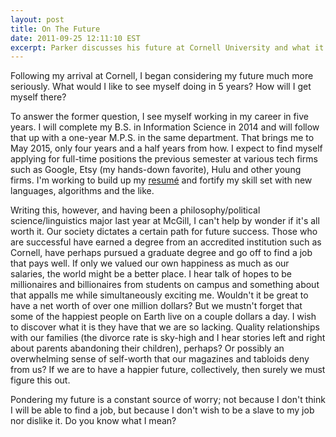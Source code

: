 ```yaml
---
layout: post
title: On The Future
date: 2011-09-25 12:11:10 EST
excerpt: Parker discusses his future at Cornell University and what it all means.
---
```


Following my arrival at Cornell, I began considering my future much more seriously. What would I like to see myself doing in 5 years? How will I get myself there?

To answer the former question, I see myself working in my career in five years. I will complete my B.S. in Information Science in 2014 and will follow that up with a one-year M.P.S. in the same department. That brings me to May 2015, only four years and a half years from how. I expect to find myself applying for full-time positions the previous semester at various tech firms such as Google, Etsy (my hands-down favorite), Hulu and other young firms. I'm working to build up my [resumé](http://www.parkermoore.de/ "My website is currently just an online resumé") and fortify my skill set with new languages, algorithms and the like.

Writing this, however, and having been a philosophy/political science/linguistics major last year at McGill, I can't help by wonder if it's all worth it. Our society dictates a certain path for future success. Those who are successful have earned a degree from an accredited institution such as Cornell, have perhaps pursued a graduate degree and go off to find a job that pays well. If only we valued our own happiness as much as our salaries, the world might be a better place. I hear talk of hopes to be millionaires and billionaires from students on campus and something about that appalls me while simultaneously exciting me. Wouldn't it be great to have a net worth of over one million dollars? But we mustn't forget that some of the happiest people on Earth live on a couple dollars a day. I wish to discover what it is they have that we are so lacking. Quality relationships with our families (the divorce rate is sky-high and I hear stories left and right about parents abandoning their children), perhaps? Or possibly an overwhelming sense of self-worth that our magazines and tabloids deny from us? If we are to have a happier future, collectively, then surely we must figure this out.

Pondering my future is a constant source of worry; not because I don't think I will be able to find a job, but because I don't wish to be a slave to my job nor dislike it. Do you know what I mean?